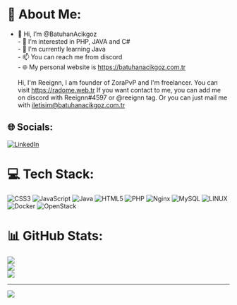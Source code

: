# 💫 About Me:
- 👋 Hi, I’m @BatuhanAcikgoz<br>- 👀 I’m interested in PHP, JAVA and C#<br>- 🌱 I’m currently learning Java<br>- 📫 You can reach me from discord<br>- 🌐 My personal website is https://batuhanacikgoz.com.tr<br><br>Hi, I'm Reeignn, I am founder of ZoraPvP and I'm freelancer. You can visit https://radome.web.tr If you want contact to me, you can add me on discord with Reeignn#4597 or @reeignn tag. Or you can just mail me with iletisim@batuhanacikgoz.com.tr


## 🌐 Socials:
[![LinkedIn](https://img.shields.io/badge/LinkedIn-%230077B5.svg?logo=linkedin&logoColor=white)](https://linkedin.com/in/batuhan-acikgoz) 

# 💻 Tech Stack:
![CSS3](https://img.shields.io/badge/css3-%231572B6.svg?style=for-the-badge&logo=css3&logoColor=white) ![JavaScript](https://img.shields.io/badge/javascript-%23323330.svg?style=for-the-badge&logo=javascript&logoColor=%23F7DF1E) ![Java](https://img.shields.io/badge/java-%23ED8B00.svg?style=for-the-badge&logo=java&logoColor=white) ![HTML5](https://img.shields.io/badge/html5-%23E34F26.svg?style=for-the-badge&logo=html5&logoColor=white) ![PHP](https://img.shields.io/badge/php-%23777BB4.svg?style=for-the-badge&logo=php&logoColor=white) ![Nginx](https://img.shields.io/badge/nginx-%23009639.svg?style=for-the-badge&logo=nginx&logoColor=white) ![MySQL](https://img.shields.io/badge/mysql-%2300f.svg?style=for-the-badge&logo=mysql&logoColor=white) ![LINUX](https://img.shields.io/badge/Linux-FCC624?style=for-the-badge&logo=linux&logoColor=black) ![Docker](https://img.shields.io/badge/docker-%230db7ed.svg?style=for-the-badge&logo=docker&logoColor=white) ![OpenStack](https://img.shields.io/badge/Openstack-%23f01742.svg?style=for-the-badge&logo=openstack&logoColor=white)
# 📊 GitHub Stats:
![](https://github-readme-stats.vercel.app/api?username=BatuhanAcikgoz&theme=dark&hide_border=false&include_all_commits=true&count_private=true)<br/>
![](https://github-readme-streak-stats.herokuapp.com/?user=BatuhanAcikgoz&theme=dark&hide_border=false)<br/>
![](https://github-readme-stats.vercel.app/api/top-langs/?username=BatuhanAcikgoz&theme=dark&hide_border=false&include_all_commits=true&count_private=true&layout=compact)

---
[![](https://visitcount.itsvg.in/api?id=BatuhanAcikgoz&icon=0&color=0)](https://visitcount.itsvg.in)

<!-- Proudly created with GPRM ( https://gprm.itsvg.in ) -->
